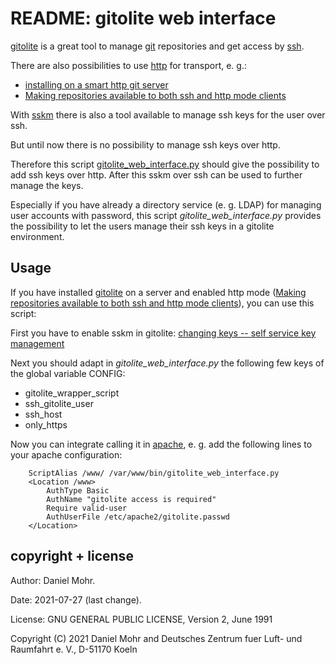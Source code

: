 # README: gitolite web interface

[gitolite](https://gitolite.com/gitolite/) is a great tool to manage
[git](https://git-scm.com/) repositories and get access by
[ssh](https://en.wikipedia.org/wiki/Secure_Shell_Protocol).

There are also possibilities to use
[http](https://en.wikipedia.org/wiki/Hypertext_Transfer_Protocol)
for transport, e. g.:

  * [installing on a smart http git server](https://gitolite.com/gitolite/http)
  * [Making repositories available to both ssh and http mode clients](https://gitolite.com/gitolite/contrib/ssh-and-http)

With [sskm](https://gitolite.com/gitolite/contrib/sskm) there is also a tool
available to manage ssh keys for the user over ssh.

But until now there is no possibility to manage ssh keys over http.

Therefore this script [gitolite_web_interface.py](gitolite_web_interface.py)
should give the possibility to add ssh keys over http. After this sskm over
ssh can be used to further manage the keys.

Especially if you have already a directory service (e. g. LDAP)
for managing user accounts with password, this script
*gitolite_web_interface.py* provides the possibility to let the users
manage their ssh keys in a gitolite environment.


## Usage

If you have installed [gitolite](https://gitolite.com/gitolite/) on a server
and enabled http mode 
([Making repositories available to both ssh and http mode clients](https://gitolite.com/gitolite/contrib/ssh-and-http)),
you can use this script:

First you have to enable sskm in gitolite: [changing keys -- self service key management](https://gitolite.com/gitolite/contrib/sskm)

Next you should adapt in *gitolite_web_interface.py* the following few keys of
the global variable CONFIG:

  * gitolite_wrapper_script
  * ssh_gitolite_user
  * ssh_host
  * only_https

Now you can integrate calling it in [apache](https://apache.org/), 
e. g. add the following lines to your apache configuration:

        ScriptAlias /www/ /var/www/bin/gitolite_web_interface.py
        <Location /www>
            AuthType Basic
            AuthName "gitolite access is required"
            Require valid-user
            AuthUserFile /etc/apache2/gitolite.passwd
        </Location>


## copyright + license

Author: Daniel Mohr.

Date: 2021-07-27 (last change).

License: GNU GENERAL PUBLIC LICENSE, Version 2, June 1991

Copyright (C) 2021 Daniel Mohr and Deutsches Zentrum fuer Luft- und Raumfahrt e. V., D-51170 Koeln
